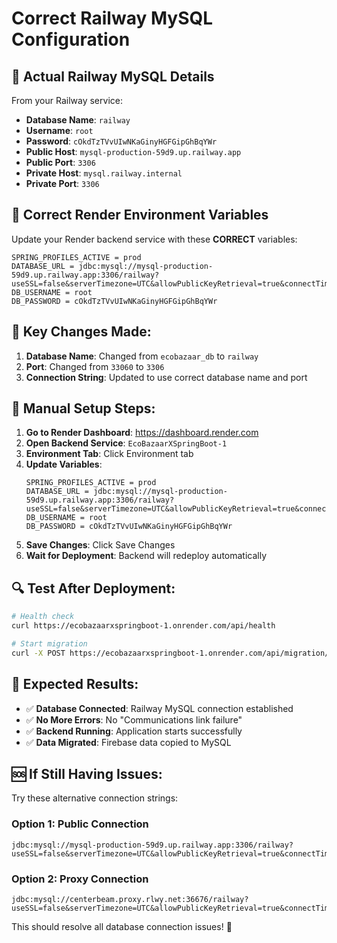 # Correct Railway MySQL Configuration

## 🔑 **Actual Railway MySQL Details**

From your Railway service:
- **Database Name**: `railway`
- **Username**: `root`
- **Password**: `cOkdTzTVvUIwNKaGinyHGFGipGhBqYWr`
- **Public Host**: `mysql-production-59d9.up.railway.app`
- **Public Port**: `3306`
- **Private Host**: `mysql.railway.internal`
- **Private Port**: `3306`

## 🚀 **Correct Render Environment Variables**

Update your Render backend service with these **CORRECT** variables:

```
SPRING_PROFILES_ACTIVE = prod
DATABASE_URL = jdbc:mysql://mysql-production-59d9.up.railway.app:3306/railway?useSSL=false&serverTimezone=UTC&allowPublicKeyRetrieval=true&connectTimeout=60000&socketTimeout=60000
DB_USERNAME = root
DB_PASSWORD = cOkdTzTVvUIwNKaGinyHGFGipGhBqYWr
```

## 🔧 **Key Changes Made:**

1. **Database Name**: Changed from `ecobazaar_db` to `railway`
2. **Port**: Changed from `33060` to `3306`
3. **Connection String**: Updated to use correct database name and port

## 📝 **Manual Setup Steps:**

1. **Go to Render Dashboard**: https://dashboard.render.com
2. **Open Backend Service**: `EcoBazaarXSpringBoot-1`
3. **Environment Tab**: Click Environment tab
4. **Update Variables**:
   ```
   SPRING_PROFILES_ACTIVE = prod
   DATABASE_URL = jdbc:mysql://mysql-production-59d9.up.railway.app:3306/railway?useSSL=false&serverTimezone=UTC&allowPublicKeyRetrieval=true&connectTimeout=60000&socketTimeout=60000
   DB_USERNAME = root
   DB_PASSWORD = cOkdTzTVvUIwNKaGinyHGFGipGhBqYWr
   ```
5. **Save Changes**: Click Save Changes
6. **Wait for Deployment**: Backend will redeploy automatically

## 🔍 **Test After Deployment:**

```bash
# Health check
curl https://ecobazaarxspringboot-1.onrender.com/api/health

# Start migration
curl -X POST https://ecobazaarxspringboot-1.onrender.com/api/migration/start
```

## 🎯 **Expected Results:**

- ✅ **Database Connected**: Railway MySQL connection established
- ✅ **No More Errors**: No "Communications link failure"
- ✅ **Backend Running**: Application starts successfully
- ✅ **Data Migrated**: Firebase data copied to MySQL

## 🆘 **If Still Having Issues:**

Try these alternative connection strings:

### **Option 1: Public Connection**
```
jdbc:mysql://mysql-production-59d9.up.railway.app:3306/railway?useSSL=false&serverTimezone=UTC&allowPublicKeyRetrieval=true&connectTimeout=60000&socketTimeout=60000
```

### **Option 2: Proxy Connection**
```
jdbc:mysql://centerbeam.proxy.rlwy.net:36676/railway?useSSL=false&serverTimezone=UTC&allowPublicKeyRetrieval=true&connectTimeout=60000&socketTimeout=60000
```

This should resolve all database connection issues! 🚀

